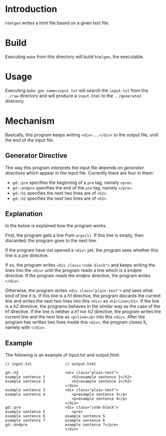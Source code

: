 # Introduction
`htmlgen` writes a html file based on a given text file.

# Build
Executing `make` from this directory will build `htmlgen`, the executable.

# Usage
Executing `make gen name=input.txt` will search the `input.txt` from the `../raw` directory and will produce a `input.html` to the `../generated` directory.

# Mechanism
Basically, this program keeps writing `<div>...</div>` to the output file, until the end of the input file.
## Generator Directive
The way this program interprets the input file depends on *generator directives* which appear in the input file. Currently there are four in them:
- `gd::pre` specifies the beginning of a `pre` tag, namely `<pre>`.
- `gd::endpre` specifies the end of the `pre` tag, namely `</pre>`.
- `gd::h1` specifies the next two lines are of `<h1>`.
- `gd::h2` specifies the next two lines are of `<h2>`.

## Explanation
In the below is explained how the program works.

First, the program gets a line from `argv[1]`. If this line is empty, then discarded; the program goes to the next line.

If the program have not opened a `<div>` yet, the program sees whether this line is a *pre* directive.

If so, the program writes `<div class="code-block">` and keeps writing the lines into the `<div>` until the program reads a line which is a *endpre* directive. If the program reads the *endpre* directive, the program writes `</div>`.

Otherwise, the program writes `<div class="plain-text">` and sees what kind of line it is. If this line is a *h1* directive, the program discards the current line and writes the next two lines into this `<div>` as `<h1>line</h1>`. If the line is a *h2* direvtive, the programs behaves in the similar way as the case of the *h1* directive. If the line is neither a *h1* nor *h2* directive, the program writes the current line and the next line as `<p>line</p>` into this `<div>`. After the program has written two lines inside this `<div>`, the program closes it, namely with `</div>`.

## Example
The following is an example of input.txt and output.html.

```
// input.txt               // output.html

gd::h2                     <div class="plain-text">
example sentence 1            <h2>example sentence 1</h2>
example sentence 2            <h2>example sentence 2</h2>
                           </div>
example sentence 3         <div class="plain-text">
example sentence 4            <p>example sentence 3</p>
                              <p>example sentence 4</p>
                           </div>
gd::pre                    <div class="code-block">
example sentence 5            <pre>
example sentence 6         example sentence 5
example sentence 7         example sentence 6
gd::endpre                 example sentence 7</pre>
                           </div>
```